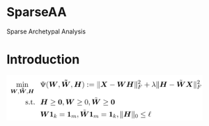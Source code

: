 # SparseAA
Sparse Archetypal Analysis 

# Introduction

<img src="https://github.com/kayhanbehdin/SparseAA/blob/master/misc/eqn.png" width = 450>
